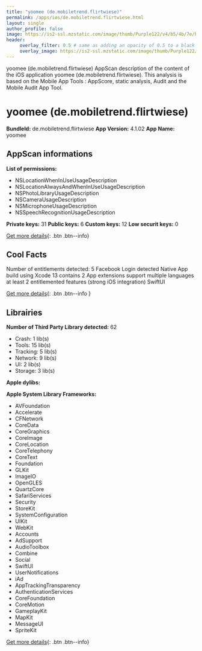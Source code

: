 ```yaml
---
title: "yoomee (de.mobiletrend.flirtwiese)"
permalink: /apps/ios/de.mobiletrend.flirtwiese.html
layout: single
author_profile: false
image: https://is2-ssl.mzstatic.com/image/thumb/Purple122/v4/b5/4b/7e/b54b7e5c-20fe-95ae-b701-ebe34b1ff8d4/AppIcon-0-1x_U007emarketing-0-10-0-85-220.png/512x512bb.jpg
header: 
     overlay_filter: 0.5 # same as adding an opacity of 0.5 to a black background
     overlay_image: https://is2-ssl.mzstatic.com/image/thumb/Purple122/v4/b5/4b/7e/b54b7e5c-20fe-95ae-b701-ebe34b1ff8d4/AppIcon-0-1x_U007emarketing-0-10-0-85-220.png/512x512bb.jpg
---
```

yoomee (de.mobiletrend.flirtwiese) AppScan description of the content of the iOS application yoomee (de.mobiletrend.flirtwiese). This analysis is based on the Mobile App Tools : AppScore, static analysis, Audit and the Mobile Audit App Tool.

# yoomee (de.mobiletrend.flirtwiese)

**BundleId:** de.mobiletrend.flirtwiese
**App Version:** 4.1.02
**App Name:** yoomee


## AppScan informations 

**List of permissions:** 
- NSLocationWhenInUseUsageDescription
- NSLocationAlwaysAndWhenInUseUsageDescription
- NSPhotoLibraryUsageDescription
- NSCameraUsageDescription
- NSMicrophoneUsageDescription
- NSSpeechRecognitionUsageDescription
  
  
**Private keys:** 31
**Public keys:** 6
**Custom keys:** 12
**Low securit keys:** 0
  
[Get more details](/pricing.html){: .btn .btn--info}

## Cool Facts

Number of entitlements detected: 5
Facebook Login detected
Native App
build using Xcode 13
contains 2 App extensions
support multiple languages
at least 2 entitlemented features (strong iOS integration)
SwiftUI
  
[Get more details](/pricing.html){: .btn .btn--info }

## Librairies 
**Number of Third Party Library detected:** 62
- Crash: 1 lib(s)
- Tools: 15 lib(s)
- Tracking: 5 lib(s)
- Network: 9 lib(s)
- UI: 2 lib(s)
- Storage: 3 lib(s)


**Apple dylibs:**


**Apple System Library Frameworks:**
- AVFoundation
- Accelerate
- CFNetwork
- CoreData
- CoreGraphics
- CoreImage
- CoreLocation
- CoreTelephony
- CoreText
- Foundation
- GLKit
- ImageIO
- OpenGLES
- QuartzCore
- SafariServices
- Security
- StoreKit
- SystemConfiguration
- UIKit
- WebKit
- Accounts
- AdSupport
- AudioToolbox
- Combine
- Social
- SwiftUI
- UserNotifications
- iAd
- AppTrackingTransparency
- AuthenticationServices
- CoreFoundation
- CoreMotion
- GameplayKit
- MapKit
- MessageUI
- SpriteKit


  
[Get more details](/pricing.html){: .btn .btn--info}

